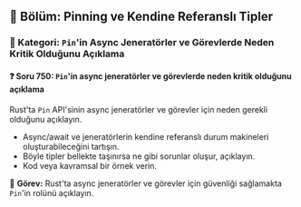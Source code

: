 ## 📘 Bölüm: Pinning ve Kendine Referanslı Tipler
### 🔹 Kategori: `Pin`'in Async Jeneratörler ve Görevlerde Neden Kritik Olduğunu Açıklama
#### ❓ Soru 750: `Pin`'in async jeneratörler ve görevlerde neden kritik olduğunu açıklama

Rust'ta `Pin` API'sinin async jeneratörler ve görevler için neden gerekli olduğunu açıklayın.

- Async/await ve jeneratörlerin kendine referanslı durum makineleri oluşturabileceğini tartışın.
- Böyle tipler bellekte taşınırsa ne gibi sorunlar oluşur, açıklayın.
- Kod veya kavramsal bir örnek verin.

🔧 **Görev:** Rust'ta async jeneratörler ve görevler için güvenliği sağlamakta `Pin`'in rolünü açıklayın.
